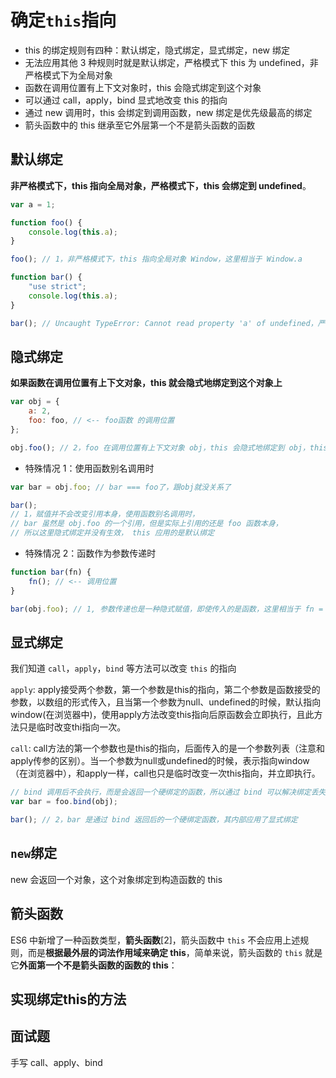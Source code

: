 # 确定`this`指向

- this 的绑定规则有四种：默认绑定，隐式绑定，显式绑定，new 绑定
- 无法应用其他 3 种规则时就是默认绑定，严格模式下 this 为 undefined，非严格模式下为全局对象
- 函数在调用位置有上下文对象时，this 会隐式绑定到这个对象
- 可以通过 call，apply，bind 显式地改变 this 的指向
- 通过 new 调用时，this 会绑定到调用函数，new 绑定是优先级最高的绑定
- 箭头函数中的 this 继承至它外层第一个不是箭头函数的函数

## 默认绑定

**非严格模式下，this 指向全局对象，严格模式下，this 会绑定到 undefined**。

```js
var a = 1;

function foo() {
	console.log(this.a);
}

foo(); // 1，非严格模式下，this 指向全局对象 Window，这里相当于 Window.a

function bar() {
	"use strict";
	console.log(this.a);
}

bar(); // Uncaught TypeError: Cannot read property 'a' of undefined，严格模式下，this 会绑定到 undefined，尝试从 undefined 读取属性会报错
```

## 隐式绑定

**如果函数在调用位置有上下文对象，this 就会隐式地绑定到这个对象上**

```js
var obj = {
	a: 2,
	foo: foo, // <-- foo函数 的调用位置
};

obj.foo(); // 2，foo 在调用位置有上下文对象 obj，this 会隐式地绑定到 obj，this.a 相当于 obj.a
```

- 特殊情况 1：使用函数别名调用时

```js
var bar = obj.foo; // bar === foo了，跟obj就没关系了

bar();
// 1，赋值并不会改变引用本身，使用函数别名调用时，
// bar 虽然是 obj.foo 的一个引用，但是实际上引用的还是 foo 函数本身，
// 所以这里隐式绑定并没有生效， this 应用的是默认绑定
```

- 特殊情况 2：函数作为参数传递时

```js
function bar(fn) {
	fn(); // <-- 调用位置
}

bar(obj.foo); // 1, 参数传递也是一种隐式赋值，即使传入的是函数，这里相当于 fn = obj.foo，所以 fn 实际上引用的还是 foo 函数本身，this 应用默认绑定
```

## 显式绑定

我们知道 `call`，`apply`，`bind` 等方法可以改变 `this` 的指向

`apply`: apply接受两个参数，第一个参数是this的指向，第二个参数是函数接受的参数，以数组的形式传入，且当第一个参数为null、undefined的时候，默认指向window(在浏览器中)，使用apply方法改变this指向后原函数会立即执行，且此方法只是临时改变thi指向一次。

`call`: call方法的第一个参数也是this的指向，后面传入的是一个参数列表（注意和apply传参的区别）。当一个参数为null或undefined的时候，表示指向window（在浏览器中），和apply一样，call也只是临时改变一次this指向，并立即执行。

```js
// bind 调用后不会执行，而是会返回一个硬绑定的函数，所以通过 bind 可以解决绑定丢失的问题
var bar = foo.bind(obj);

bar(); // 2，bar 是通过 bind 返回后的一个硬绑定函数，其内部应用了显式绑定
```

## `new`绑定

new 会返回一个对象，这个对象绑定到构造函数的 this

## 箭头函数

ES6 中新增了一种函数类型，**箭头函数**[2]，箭头函数中 `this` 不会应用上述规则，而是**根据最外层的词法作用域来确定 this**，简单来说，箭头函数的 `this` 就是它**外面第一个不是箭头函数的函数的 this**：

## 实现绑定this的方法

<run-script name="手写apply" codePath="knowledge-lib/js/js机制-this指向/questions/apply.js">
</run-script>

<run-script name="手写call" codePath="knowledge-lib/js/js机制-this指向/questions/call.js">
</run-script>

<run-script name="手写bind" codePath="knowledge-lib/js/js机制-this指向/questions/bind.js">
</run-script>

## 面试题

<run-script codePath="knowledge-lib/js/js机制-this指向/questions/q1.js">
</run-script>

<run-script codePath="knowledge-lib/js/js机制-this指向/questions/q2.js">
</run-script>

<run-script codePath="knowledge-lib/js/js机制-this指向/questions/q3.js">
</run-script>

手写 call、apply、bind